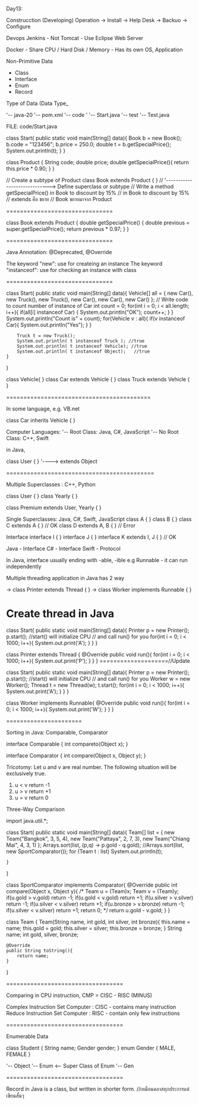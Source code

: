 
Day13:

Construcction (Developing)				Operation
										-> Install
										-> Help Desk
										-> Backuo
										-> Configure

Devops
Jenkins 	- Not Tomcat
			- Use Eclipse Web Server

Docker 		- Share CPU / Hard Disk / Memory
			- Has its own OS, Application

Non-Primitive Data
- Class
- Interface
- Enum
- Record

Type of Data (Data Type_

'-- java-20
	'-- pom.xml
	'-- code
	'	'-- Start.java
	'-- test
		'-- Test.java
	
FILE: code/Start.java

class Start{
    public static void main(String[] data){
        Book b = new Book();
        b.code = "123456";
        b.price = 250.0;
        double t = b.getSpecialPrice();
        System.out.println(t);
    }
}

class Product {
    String code;
    double price;
    double getSpecialPrice(){
        return this.price * 0.90;
    }
}

// Create a subtype of Product
class Book extends Product { }
    // '-----------------------------> Define superclass or subtype
// Write a method getSpecialPrice() in Book to discount by 15%
// in Book to discount by 15%
// extends คือ ขยาย
// Book ขยายมาจาก Product

===============================

class Book extends Product { 
    double getSpecialPrice() {
        double previous = super.getSpecialPrice();
        return previous * 0.97;
    }
}

===============================

Java Annotation: @Deprecated, @Override

The keyword "new":			use for createing an instance
The keyword "instanceof":	use for checking an instance with class

===============================

class Start{
    public static void main(String[] data){
        Vehicle[] all = { new Car(), new Truck(),
                          new Truck(), new Car(),
                          new Car(), new Car() };
    // Write code to count number of instance of Car
        int count = 0;
        for(int i = 0; i < all.length; i++){
            if(all[i] instanceof Car) {
                System.out.println("OK");
                count++;
            }
        }
        System.out.println("Count is" + count);
        for(Vehicle v : all){
            if(v instanceof Car){
                System.out.println("Yes");
            }
        }

        Truck t = new Truck();
        System.out.println( t instanceof Truck ); //true
        System.out.println( t instanceof Vehicle); //true
        System.out.println( t instanceof Object);   //true
    }
}

class Vehicle{ }
class Car extends Vehicle { }
class Truck extends Vehicle { }

==========================================

In some language, e.g. VB.net

class Car inherits Vehicle { }



Computer Languages:
'-- Root Class: Java, C#, JavaScript
'-- No Root Class: C++, Swift

in Java,

class User { }
			'----> extends Object

===========================================

Multiple Superclasses : C++, Python

class User { }
class Yearly { }

class Premium extends User, Yearly { }


Single Superclasses: Java, C#, Swift, JavaScript
class A { }
class B { }
class C extends A { }		// OK
class D extends A, B { }	// Error


Interface
interface I { }
interface J { }
interface K extends I, J { } // OK

Java  - Interface
C# 	  - Interface
Swift - Protocol


In Java, interface usually ending with -able, -ible
e.g 
Runnable - it can run independently

Multiple threading application
in Java has 2 way

-> class Printer extends Thread { }
-> class Worker implements Runnable { }

Create thread in Java
=====================
class Start{
    public static void main(String[] data){
        Printer p = new Printer();
        p.start();  //start() will initialize CPU
                    // and call run() for you
        for(int i = 0; i < 1000; i++){
            System.out.print('A');
        }
    }
}

class Printer extends Thread {
    @Override
    public void run(){
        for(int i = 0; i < 1000; i++){
            System.out.print('P');
        }
    }
}
====================//Update

class Start{
    public static void main(String[] data){
        Printer p = new Printer();
        p.start();  //start() will initialize CPU
                    // and call run() for you
        Worker w = new Worker();
        Thread t = new Thread(w);
        t.start();
        for(int i = 0; i < 1000; i++){
            System.out.print('A');
        }
    }
}

class Worker implements Runnable{
    @Override public void run(){
        for(int i = 0; i < 1000; i++){
            System.out.print('W');
        }
    }
}

======================

Sorting in Java: Comparable, Comparator

interface Comparable {
	int compareto(Object x);
}

interface Comparator {
	int compare(Object x, Object y);
}

Tricotomy: 
Let u and v are real number. The following situation will be exclusively true.
1. u < v			return -1
2. u > v			return +1
3. u = v			return 0

Three-Way Comparison

 import java.util.*;

class Start{
    public static void main(String[] data){
        Team[] list = { new Team("Bangkok", 3, 5, 4),
                        new Team("Pattaya", 2, 7, 3),
                        new Team("Chiang Mai", 4, 3, 1)
                       };
		Arrays.sort(list, (p,q) -> p.gold - q.gold);
        //Arrays.sort(list, new SportComparator());
        for (Team t : list) System.out.println(t);
        
    }
}

class SportComparator implements Comparator{
    @Override
    public int compare(Object x, Object y){
        /* Team u = (Team)x;
        Team v = (Team)y;
        if(u.gold > v.gold) return -1;
        if(u.gold < v.gold) return +1;
        if(u.silver > v.silver) return -1;
        if(u.silver < v.silver) return +1;
        if(u.bronze > v.bronze) return -1;
        if(u.silver < v.silver) return +1;
        return 0; */
		return u.gold - v.gold;
    }
}

class Team {
    Team(String name, int gold, int silver, int bronze){
        this.name = name;
        this.gold = gold;
        this.silver = silver;
        this.bronze = bronze;
    }
    String name;
    int gold, silver, bronze;
    
    @Override
    public String toString(){
        return name;
    }
}

==================================

Comparing in CPU instruction, CMP = CISC - RISC (MINUS)

Complex Instruction Set Computer : CISC - contains many instruction
Reduce Instruction Set Computer  : RISC - contain only few instructions

==================================

Enumerable Data

class Student {
	String name;
	Gender gender;
}
enum Gender { MALE, FEMALE }

'-- Object
	'-- Enum	<-- Super Class of Enum
		'-- Gen

==================================

Record in Java is a class, but written in shorter form.
//เหมือนคลาสทุกประการแต่เขียนสั้นๆ